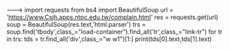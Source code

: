 ---> import requests from bs4 import BeautifulSoup url = 'https://www.Csjh.apps.ntpc.edu.tw/complain.html' res = requests.get(url) soup = BeautifulSoup(res.text,'html.parser') trs = soup.find('tbody',class_="load-container").find_all('tr',class_="link-tr") for tr in trs: tds = tr.find_all('div',class_="w w1")[1:] print(tds[0].text,tds[1].text)
